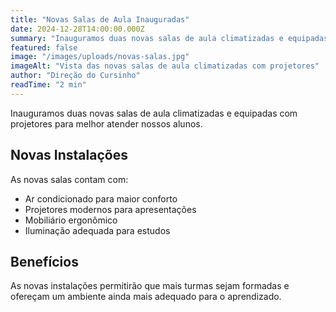 ```yaml
---
title: "Novas Salas de Aula Inauguradas"  
date: 2024-12-28T14:00:00.000Z
summary: "Inauguramos duas novas salas de aula climatizadas e equipadas com projetores para melhor atender nossos alunos."
featured: false
image: "/images/uploads/novas-salas.jpg"
imageAlt: "Vista das novas salas de aula climatizadas com projetores"
author: "Direção do Cursinho"
readTime: "2 min"
---
```


Inauguramos duas novas salas de aula climatizadas e equipadas com projetores para melhor atender nossos alunos.

## Novas Instalações

As novas salas contam com:
- Ar condicionado para maior conforto
- Projetores modernos para apresentações
- Mobiliário ergonômico
- Iluminação adequada para estudos

## Benefícios

As novas instalações permitirão que mais turmas sejam formadas e ofereçam um ambiente ainda mais adequado para o aprendizado.